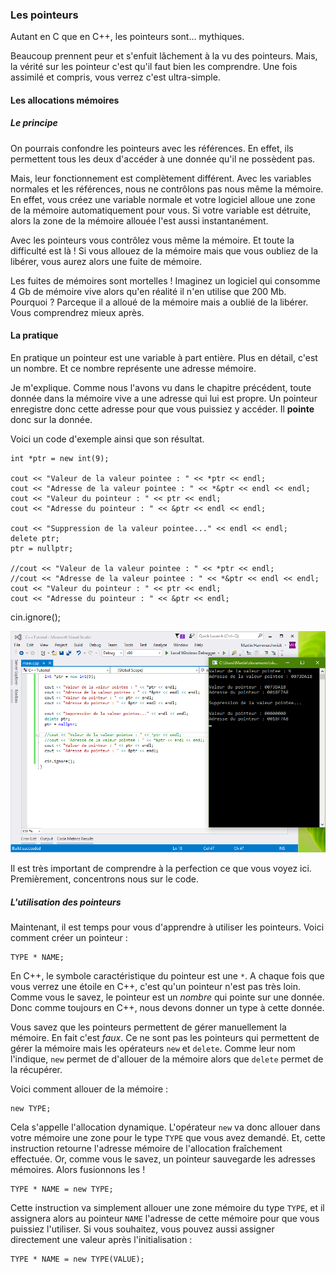 ### Les pointeurs

Autant en C que en C++, les pointeurs sont... mythiques.

Beaucoup prennent peur et s'enfuit lâchement à la vu des pointeurs. Mais, la vérité sur les pointeur c'est qu'il faut bien les comprendre. Une fois assimilé et compris, vous verrez c'est ultra-simple.

#### Les allocations mémoires

##### Le principe

On pourrais confondre les pointeurs avec les références. En effet, ils permettent tous les deux d'accéder à une donnée qu'il ne possèdent pas.

Mais, leur fonctionnement est complètement différent. Avec les variables normales et les références, nous ne contrôlons pas nous même la mémoire. En effet, vous créez une variable normale et votre logiciel alloue une zone de la mémoire automatiquement pour vous. Si votre variable est détruite, alors la zone de la mémoire allouée l'est aussi instantanément.

Avec les pointeurs vous contrôlez vous même la mémoire. Et toute la difficulté est là ! Si vous allouez de la mémoire mais que vous oubliez de la libérer, vous aurez alors une fuite de mémoire.

Les fuites de mémoires sont mortelles ! Imaginez un logiciel qui consomme 4 Gb de mémoire vive alors qu'en réalité il n'en utilise que 200 Mb. Pourquoi ? Parceque il a alloué de la mémoire mais a oublié de la libérer. Vous comprendrez mieux après.

#### La pratique

En pratique un pointeur est une variable à part entière. Plus en détail, c'est un nombre. Et ce nombre représente une adresse mémoire.

Je m'explique. Comme nous l'avons vu dans le chapitre précédent, toute donnée dans la mémoire vive a une adresse qui lui est propre. Un pointeur enregistre donc cette adresse pour que vous puissiez y accéder. Il **pointe** donc sur la donnée.

Voici un code d'exemple ainsi que son résultat.

    int *ptr = new int(9);

    cout << "Valeur de la valeur pointee : " << *ptr << endl;
    cout << "Adresse de la valeur pointee : " << *&ptr << endl << endl;
    cout << "Valeur du pointeur : " << ptr << endl;
    cout << "Adresse du pointeur : " << &ptr << endl << endl;

    cout << "Suppression de la valeur pointee..." << endl << endl;
    delete ptr;
    ptr = nullptr;

    //cout << "Valeur de la valeur pointee : " << *ptr << endl;
    //cout << "Adresse de la valeur pointee : " << *&ptr << endl << endl;
    cout << "Valeur du pointeur : " << ptr << endl;
    cout << "Adresse du pointeur : " << &ptr << endl;

   cin.ignore();

![](2_12_3_les_ptr.png)

Il est très important de comprendre à la perfection ce que vous voyez ici. Premièrement, concentrons nous sur le code.

##### L'utilisation des pointeurs

Maintenant, il est temps pour vous d'apprendre à utiliser les pointeurs. Voici comment créer un pointeur :

    TYPE * NAME;
    
En C++, le symbole caractéristique du pointeur est une ```*```. A chaque fois que vous verrez une étoile en C++, c'est qu'un pointeur n'est pas très loin. Comme vous le savez, le pointeur est un *nombre* qui pointe sur une donnée. Donc comme toujours en C++, nous devons donner un type à cette donnée.

Vous savez que les pointeurs permettent de gérer manuellement la mémoire. En fait c'est *faux*. Ce ne sont pas les pointeurs qui permettent de gérer la mémoire mais les opérateurs ```new``` et ```delete```. Comme leur nom l'indique, ```new``` permet de d'allouer de la mémoire alors que ```delete``` permet de la récupérer.

Voici comment allouer de la mémoire : 

    new TYPE;
    
Cela s'appelle l'allocation dynamique. L'opérateur ```new``` va donc allouer dans votre mémoire une zone pour le type ```TYPE``` que vous avez demandé. Et, cette instruction retourne l'adresse mémoire de l'allocation fraîchement effectuée. Or, comme vous le savez, un pointeur sauvegarde les adresses mémoires. Alors fusionnons les !

    TYPE * NAME = new TYPE;
    
Cette instruction va simplement allouer une zone mémoire du type ```TYPE```, et il assignera alors au pointeur ```NAME``` l'adresse de cette mémoire pour que vous puissiez l'utiliser. Si vous souhaitez, vous pouvez aussi assigner directement une valeur après l'initialisation :

    TYPE * NAME = new TYPE(VALUE);